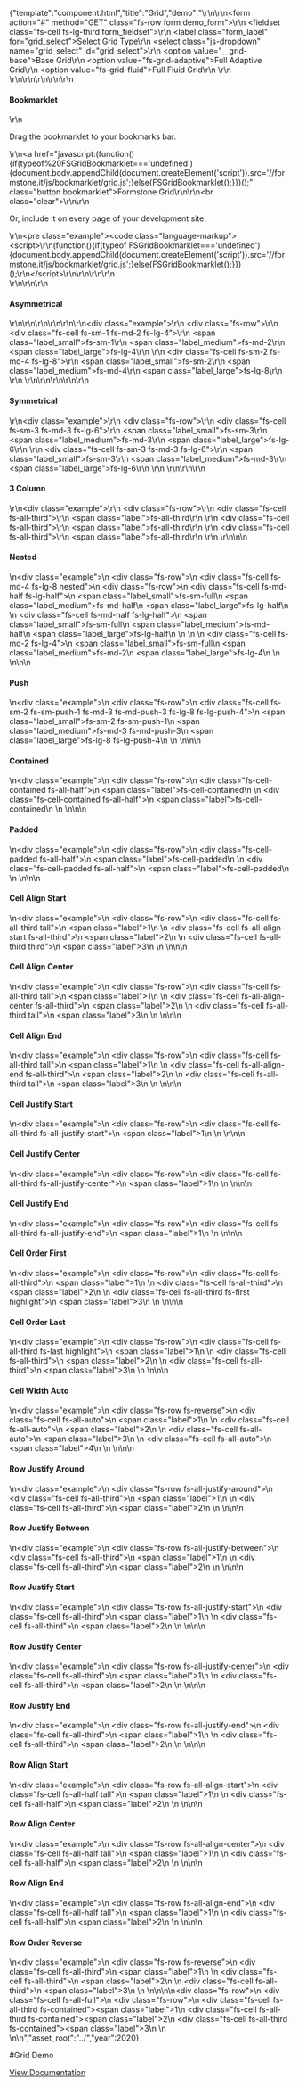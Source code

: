 {"template":"component.html","title":"Grid","demo":"<script>\r\n  Formstone.Ready(function() {\r\n    var $body = $(\"body\");\r\n      $gridSelect = $(\"#grid_select\").on(\"change\", function() {\r\n        var $target = $(this),\r\n          type = $target.val();\r\n\r\n        $body.removeClass(\"fs-grid-fluid fs-grid-adaptive\")\r\n           .addClass(type);\r\n      });\r\n  });\r\n</script>\r\n\r\n<form action=\"#\" method=\"GET\" class=\"fs-row form demo_form\">\r\n  <fieldset class=\"fs-cell fs-lg-third form_fieldset\">\r\n    <label class=\"form_label\" for=\"grid_select\">Select Grid Type</label>\r\n    <select class=\"js-dropdown\" name=\"grid_select\" id=\"grid_select\">\r\n      <option value=\"__grid-base\">Base Grid</option>\r\n      <option value=\"fs-grid-adaptive\">Full Adaptive Grid</option>\r\n      <option value=\"fs-grid-fluid\">Full Fluid Grid</option>\r\n    </select>\r\n  </fieldset>\r\n</form>\r\n\r\n\r\n<!-- Bookmarklet -->\r\n<h4>Bookmarklet</h4>\r\n<p>Drag the bookmarklet to your bookmarks bar.</p>\r\n<a href=\"javascript:(function(){if(typeof%20FSGridBookmarklet==='undefined'){document.body.appendChild(document.createElement('script')).src='//formstone.it/js/bookmarklet/grid.js';}else{FSGridBookmarklet();}})();\" class=\"button bookmarklet\">Formstone Grid</a>\r\n\r\n<br class=\"clear\">\r\n\r\n<p>Or, include it on every page of your development site:</p>\r\n<pre class=\"example\"><code class=\"language-markup\">&lt;script&gt;\r\n(function(){if(typeof FSGridBookmarklet==='undefined'){document.body.appendChild(document.createElement('script')).src='//formstone.it/js/bookmarklet/grid.js';}else{FSGridBookmarklet();}})();\r\n&lt;/script&gt;</code></pre>\r\n\r\n<script>\r\n(function(){if(typeof FSGridBookmarklet==='undefined'){document.body.appendChild(document.createElement('script')).src='//formstone.it/js/bookmarklet/grid.js';}else{FSGridBookmarklet();}})();\r\n</script>\r\n\r\n<br>\r\n\r\n\r\n<h4>Asymmetrical</h4>\r\n\r\n<!-- START: FIRSTDEMO -->\r\n\r\n<style>\r\n  .button.bookmarklet { clear: both; }\r\n\r\n  .example { margin: 20px 0; }\r\n  .example .fs-row { background: #CFD8DC; border-radius: 2px; padding-top: 1.8%; }\r\n  .example [class*=\"fs-cell\"] { background: #455a64; color: #fff; border-radius: 2px; margin-bottom: 1.8%; text-align: center; }\n  .example .tall { height: 100px; }\n  .example .highlight { background: #00bcd4; }\r\n  .example .nested { background: none; margin-top: 0; margin-bottom: 0; }\r\n  .example .nested .fs-row { padding-top: 0; }\r\n  .example [class*=\"label\"] { display: block; padding-top: 15px; padding-bottom: 15px; }\r\n\r\n  /*.example .label,\r\n  .example .label_small,\r\n  .example .label_medium,\r\n  .example .label_large { background: #455a64; }*/\r\n\r\n  .example .label_small,\r\n  .example .label_medium,\r\n  .example .label_large { display: none; }\r\n\r\n  @media screen and (min-width: 0px) and (max-width: 739px) {\r\n    .example .label_small { display: block; }\r\n  }\r\n  @media screen and (min-width: 740px) and (max-width: 979px) {\r\n    .example .label_medium { display: block; }\r\n  }\r\n  @media screen and (min-width: 980px) {\r\n    .example .label_large { display: block; }\r\n  }\r\n</style>\r\n\r\n<div class=\"example\">\r\n  <div class=\"fs-row\">\r\n    <div class=\"fs-cell fs-sm-1 fs-md-2 fs-lg-4\">\r\n      <span class=\"label_small\">fs-sm-1</span>\r\n      <span class=\"label_medium\">fs-md-2</span>\r\n      <span class=\"label_large\">fs-lg-4</span>\r\n    </div>\r\n    <div class=\"fs-cell fs-sm-2 fs-md-4 fs-lg-8\">\r\n      <span class=\"label_small\">fs-sm-2</span>\r\n      <span class=\"label_medium\">fs-md-4</span>\r\n      <span class=\"label_large\">fs-lg-8</span>\r\n    </div>\r\n  </div>\r\n</div>\r\n\r\n<!-- END: FIRSTDEMO -->\r\n\r\n<h4>Symmetrical</h4>\r\n<div class=\"example\">\r\n  <div class=\"fs-row\">\r\n    <div class=\"fs-cell fs-sm-3 fs-md-3 fs-lg-6\">\r\n      <span class=\"label_small\">fs-sm-3</span>\r\n      <span class=\"label_medium\">fs-md-3</span>\r\n      <span class=\"label_large\">fs-lg-6</span>\r\n    </div>\r\n    <div class=\"fs-cell fs-sm-3 fs-md-3 fs-lg-6\">\r\n      <span class=\"label_small\">fs-sm-3</span>\r\n      <span class=\"label_medium\">fs-md-3</span>\r\n      <span class=\"label_large\">fs-lg-6</span>\r\n    </div>\r\n  </div>\r\n</div>\r\n\r\n<h4>3 Column</h4>\r\n<div class=\"example\">\r\n  <div class=\"fs-row\">\r\n    <div class=\"fs-cell fs-all-third\">\r\n      <span class=\"label\">fs-all-third</span>\r\n    </div>\r\n    <div class=\"fs-cell fs-all-third\">\r\n      <span class=\"label\">fs-all-third</span>\r\n    </div>\r\n    <div class=\"fs-cell fs-all-third\">\r\n      <span class=\"label\">fs-all-third</span>\r\n    </div>\r\n  </div>\r\n</div>\n\n<h4>Nested</h4>\n<div class=\"example\">\n  <div class=\"fs-row\">\n    <div class=\"fs-cell fs-md-4 fs-lg-8 nested\">\n      <div class=\"fs-row\">\n        <div class=\"fs-cell fs-md-half fs-lg-half\">\n          <span class=\"label_small\">fs-sm-full</span>\n          <span class=\"label_medium\">fs-md-half</span>\n          <span class=\"label_large\">fs-lg-half</span>\n        </div>\n        <div class=\"fs-cell fs-md-half fs-lg-half\">\n          <span class=\"label_small\">fs-sm-full</span>\n          <span class=\"label_medium\">fs-md-half</span>\n          <span class=\"label_large\">fs-lg-half</span>\n        </div>\n      </div>\n    </div>\n    <div class=\"fs-cell fs-md-2 fs-lg-4\">\n      <span class=\"label_small\">fs-sm-full</span>\n      <span class=\"label_medium\">fs-md-2</span>\n      <span class=\"label_large\">fs-lg-4</span>\n    </div>\n  </div>\n</div>\n\n<h4>Push</h4>\n<div class=\"example\">\n  <div class=\"fs-row\">\n    <div class=\"fs-cell fs-sm-2 fs-sm-push-1 fs-md-3 fs-md-push-3 fs-lg-8 fs-lg-push-4\">\n      <span class=\"label_small\">fs-sm-2 fs-sm-push-1</span>\n      <span class=\"label_medium\">fs-md-3 fs-md-push-3</span>\n      <span class=\"label_large\">fs-lg-8 fs-lg-push-4</span>\n    </div>\n  </div>\n</div>\n\n<h4>Contained</h4>\n<div class=\"example\">\n  <div class=\"fs-row\">\n    <div class=\"fs-cell-contained fs-all-half\">\n      <span class=\"label\">fs-cell-contained</span>\n    </div>\n    <div class=\"fs-cell-contained fs-all-half\">\n      <span class=\"label\">fs-cell-contained</span>\n    </div>\n  </div>\n</div>\n\n<h4>Padded</h4>\n<div class=\"example\">\n  <div class=\"fs-row\">\n    <div class=\"fs-cell-padded fs-all-half\">\n      <span class=\"label\">fs-cell-padded</span>\n    </div>\n    <div class=\"fs-cell-padded fs-all-half\">\n      <span class=\"label\">fs-cell-padded</span>\n    </div>\n  </div>\n</div>\n\n<h4>Cell Align Start</h4>\n<div class=\"example\">\n  <div class=\"fs-row\">\n    <div class=\"fs-cell fs-all-third tall\">\n      <span class=\"label\">1</span>\n    </div>\n    <div class=\"fs-cell fs-all-align-start fs-all-third\">\n      <span class=\"label\">2</span>\n    </div>\n    <div class=\"fs-cell fs-all-third third\">\n      <span class=\"label\">3</span>\n    </div>\n  </div>\n</div>\n\n<h4>Cell Align Center</h4>\n<div class=\"example\">\n  <div class=\"fs-row\">\n    <div class=\"fs-cell fs-all-third tall\">\n      <span class=\"label\">1</span>\n    </div>\n    <div class=\"fs-cell fs-all-align-center fs-all-third\">\n      <span class=\"label\">2</span>\n    </div>\n    <div class=\"fs-cell fs-all-third tall\">\n      <span class=\"label\">3</span>\n    </div>\n  </div>\n</div>\n\n<h4>Cell Align End</h4>\n<div class=\"example\">\n  <div class=\"fs-row\">\n    <div class=\"fs-cell fs-all-third tall\">\n      <span class=\"label\">1</span>\n    </div>\n    <div class=\"fs-cell fs-all-align-end fs-all-third\">\n      <span class=\"label\">2</span>\n    </div>\n    <div class=\"fs-cell fs-all-third tall\">\n      <span class=\"label\">3</span>\n    </div>\n  </div>\n</div>\n\n<h4>Cell Justify Start</h4>\n<div class=\"example\">\n  <div class=\"fs-row\">\n    <div class=\"fs-cell fs-all-third fs-all-justify-start\">\n      <span class=\"label\">1</span>\n    </div>\n  </div>\n</div>\n\n<h4>Cell Justify Center</h4>\n<div class=\"example\">\n  <div class=\"fs-row\">\n    <div class=\"fs-cell fs-all-third fs-all-justify-center\">\n      <span class=\"label\">1</span>\n    </div>\n  </div>\n</div>\n\n<h4>Cell Justify End</h4>\n<div class=\"example\">\n  <div class=\"fs-row\">\n    <div class=\"fs-cell fs-all-third fs-all-justify-end\">\n      <span class=\"label\">1</span>\n    </div>\n  </div>\n</div>\n\n<h4>Cell Order First</h4>\n<div class=\"example\">\n  <div class=\"fs-row\">\n    <div class=\"fs-cell fs-all-third\">\n      <span class=\"label\">1</span>\n    </div>\n    <div class=\"fs-cell fs-all-third\">\n      <span class=\"label\">2</span>\n    </div>\n    <div class=\"fs-cell fs-all-third fs-first highlight\">\n      <span class=\"label\">3</span>\n    </div>\n  </div>\n</div>\n\n<h4>Cell Order Last</h4>\n<div class=\"example\">\n  <div class=\"fs-row\">\n    <div class=\"fs-cell fs-all-third fs-last highlight\">\n      <span class=\"label\">1</span>\n    </div>\n    <div class=\"fs-cell fs-all-third\">\n      <span class=\"label\">2</span>\n    </div>\n    <div class=\"fs-cell fs-all-third\">\n      <span class=\"label\">3</span>\n    </div>\n  </div>\n</div>\n\n<h4>Cell Width Auto</h4>\n<div class=\"example\">\n  <div class=\"fs-row fs-reverse\">\n    <div class=\"fs-cell fs-all-auto\">\n      <span class=\"label\">1</span>\n    </div>\n    <div class=\"fs-cell fs-all-auto\">\n      <span class=\"label\">2</span>\n    </div>\n    <div class=\"fs-cell fs-all-auto\">\n      <span class=\"label\">3</span>\n    </div>\n    <div class=\"fs-cell fs-all-auto\">\n      <span class=\"label\">4</span>\n    </div>\n  </div>\n</div>\n\n<h4>Row Justify Around</h4>\n<div class=\"example\">\n  <div class=\"fs-row fs-all-justify-around\">\n    <div class=\"fs-cell fs-all-third\">\n      <span class=\"label\">1</span>\n    </div>\n    <div class=\"fs-cell fs-all-third\">\n      <span class=\"label\">2</span>\n    </div>\n  </div>\n</div>\n\n<h4>Row Justify Between</h4>\n<div class=\"example\">\n  <div class=\"fs-row fs-all-justify-between\">\n    <div class=\"fs-cell fs-all-third\">\n      <span class=\"label\">1</span>\n    </div>\n    <div class=\"fs-cell fs-all-third\">\n      <span class=\"label\">2</span>\n    </div>\n  </div>\n</div>\n\n<h4>Row Justify Start</h4>\n<div class=\"example\">\n  <div class=\"fs-row fs-all-justify-start\">\n    <div class=\"fs-cell fs-all-third\">\n      <span class=\"label\">1</span>\n    </div>\n    <div class=\"fs-cell fs-all-third\">\n      <span class=\"label\">2</span>\n    </div>\n  </div>\n</div>\n\n<h4>Row Justify Center</h4>\n<div class=\"example\">\n  <div class=\"fs-row fs-all-justify-center\">\n    <div class=\"fs-cell fs-all-third\">\n      <span class=\"label\">1</span>\n    </div>\n    <div class=\"fs-cell fs-all-third\">\n      <span class=\"label\">2</span>\n    </div>\n  </div>\n</div>\n\n<h4>Row Justify End</h4>\n<div class=\"example\">\n  <div class=\"fs-row fs-all-justify-end\">\n    <div class=\"fs-cell fs-all-third\">\n      <span class=\"label\">1</span>\n    </div>\n    <div class=\"fs-cell fs-all-third\">\n      <span class=\"label\">2</span>\n    </div>\n  </div>\n</div>\n\n<h4>Row Align Start</h4>\n<div class=\"example\">\n  <div class=\"fs-row fs-all-align-start\">\n    <div class=\"fs-cell fs-all-half tall\">\n      <span class=\"label\">1</span>\n    </div>\n    <div class=\"fs-cell fs-all-half\">\n      <span class=\"label\">2</span>\n    </div>\n  </div>\n</div>\n\n<h4>Row Align Center</h4>\n<div class=\"example\">\n  <div class=\"fs-row fs-all-align-center\">\n    <div class=\"fs-cell fs-all-half tall\">\n      <span class=\"label\">1</span>\n    </div>\n    <div class=\"fs-cell fs-all-half\">\n      <span class=\"label\">2</span>\n    </div>\n  </div>\n</div>\n\n<h4>Row Align End</h4>\n<div class=\"example\">\n  <div class=\"fs-row fs-all-align-end\">\n    <div class=\"fs-cell fs-all-half tall\">\n      <span class=\"label\">1</span>\n    </div>\n    <div class=\"fs-cell fs-all-half\">\n      <span class=\"label\">2</span>\n    </div>\n  </div>\n</div>\n\n<h4>Row Order Reverse</h4>\n<div class=\"example\">\n  <div class=\"fs-row fs-reverse\">\n    <div class=\"fs-cell fs-all-third\">\n      <span class=\"label\">1</span>\n    </div>\n    <div class=\"fs-cell fs-all-third\">\n      <span class=\"label\">2</span>\n    </div>\n    <div class=\"fs-cell fs-all-third\">\n      <span class=\"label\">3</span>\n    </div>\n  </div>\n</div>\n\n\n<div class=\"fs-row\">\n  <div class=\"fs-cell fs-all-full\">\n    <div class=\"fs-row\">\n      <div class=\"fs-cell fs-all-third fs-contained\"><span class=\"label\">1</span></div>\n      <div class=\"fs-cell fs-all-third fs-contained\"><span class=\"label\">2</span></div>\n      <div class=\"fs-cell fs-all-third fs-contained\"><span class=\"label\">3</span></div>\n    </div>\n  </div>\n</div>\n","asset_root":"../","year":2020}

 #Grid Demo
<p class="back_link"><a href="https://formstone.it/components/grid">View Documentation</a></p>